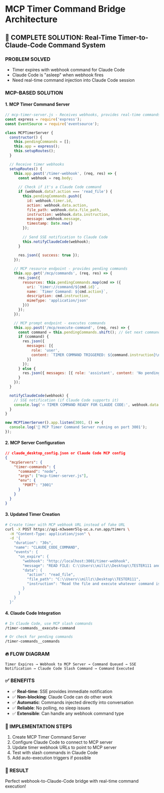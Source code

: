 # MCP Timer Command Bridge Architecture

## 🎯 COMPLETE SOLUTION: Real-Time Timer-to-Claude-Code Command System

### **PROBLEM SOLVED**
- Timer expires with webhook command for Claude Code
- Claude Code is "asleep" when webhook fires  
- Need real-time command injection into Claude Code session

### **MCP-BASED SOLUTION**

#### **1. MCP Timer Command Server**
```javascript
// mcp-timer-server.js - Receives webhooks, provides real-time commands
const express = require('express');
const EventSource = require('eventsource');

class MCPTimerServer {
  constructor() {
    this.pendingCommands = [];
    this.app = express();
    this.setupRoutes();
  }

  // Receive timer webhooks
  setupRoutes() {
    this.app.post('/timer-webhook', (req, res) => {
      const webhook = req.body;
      
      // Check if it's a Claude Code command
      if (webhook.data?.action === 'read_file') {
        this.pendingCommands.push({
          id: webhook.timer.id,
          action: webhook.data.action,
          file_path: webhook.data.file_path,
          instruction: webhook.data.instruction,
          message: webhook.message,
          timestamp: Date.now()
        });
        
        // Send SSE notification to Claude Code
        this.notifyClaudeCode(webhook);
      }
      
      res.json({ success: true });
    });

    // MCP resource endpoint - provides pending commands
    this.app.get('/mcp/commands', (req, res) => {
      res.json({
        resources: this.pendingCommands.map(cmd => ({
          uri: `timer://command/${cmd.id}`,
          name: `Timer Command: ${cmd.action}`,
          description: cmd.instruction,
          mimeType: 'application/json'
        }))
      });
    });

    // MCP prompt endpoint - executes commands
    this.app.post('/mcp/execute-command', (req, res) => {
      const command = this.pendingCommands.shift(); // Get next command
      if (command) {
        res.json({
          messages: [{
            role: 'user',
            content: `TIMER COMMAND TRIGGERED: ${command.instruction}\nFile: ${command.file_path}\nAction: ${command.action}`
          }]
        });
      } else {
        res.json({ messages: [{ role: 'assistant', content: 'No pending timer commands.' }] });
      }
    });
  }

  notifyClaudeCode(webhook) {
    // SSE notification (if Claude Code supports it)
    console.log('🔥 TIMER COMMAND READY FOR CLAUDE CODE:', webhook.data);
  }
}

new MCPTimerServer().app.listen(3001, () => {
  console.log('🚀 MCP Timer Command Server running on port 3001');
});
```

#### **2. MCP Server Configuration**
```json
// claude_desktop_config.json or Claude Code MCP config
{
  "mcpServers": {
    "timer-commands": {
      "command": "node",
      "args": ["mcp-timer-server.js"],
      "env": {
        "PORT": "3001"
      }
    }
  }
}
```

#### **3. Updated Timer Creation**
```bash
# Create timer with MCP webhook URL instead of fake URL
curl -X POST https://api-m3waemr5lq-uc.a.run.app/timers \
  -H "Content-Type: application/json" \
  -d '{
    "duration": "30s",
    "name": "CLAUDE_CODE_COMMAND",
    "events": {
      "on_expire": {
        "webhook": "http://localhost:3001/timer-webhook",
        "message": "READ FILE: C:\\Users\\millz\\Desktop\\TESTER111 and execute command",
        "data": {
          "action": "read_file",
          "file_path": "C:\\Users\\millz\\Desktop\\TESTER111", 
          "instruction": "Read the file and execute whatever command is written inside"
        }
      }
    }
  }'
```

#### **4. Claude Code Integration**
```bash
# In Claude Code, use MCP slash commands
/timer-commands__execute-command

# Or check for pending commands
/timer-commands__commands
```

### **🔥 FLOW DIAGRAM**
```
Timer Expires → Webhook to MCP Server → Command Queued → SSE Notification → Claude Code Slash Command → Command Executed
```

### **✅ BENEFITS**
- ✅ **Real-time**: SSE provides immediate notification
- ✅ **Non-blocking**: Claude Code can do other work
- ✅ **Automatic**: Commands injected directly into conversation
- ✅ **Reliable**: No polling, no sleep issues
- ✅ **Extensible**: Can handle any webhook command type

### **🚀 IMPLEMENTATION STEPS**
1. Create MCP Timer Command Server
2. Configure Claude Code to connect to MCP server
3. Update timer webhook URLs to point to MCP server
4. Test with slash commands in Claude Code
5. Add auto-execution triggers if possible

### **🎯 RESULT**
Perfect webhook-to-Claude-Code bridge with real-time command execution!
